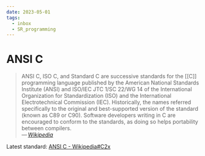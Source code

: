 ```yaml
---
date: 2023-05-01
tags:
  - inbox
  - SR_programming
---
```


# ANSI C

> ANSI C, ISO C, and Standard C are successive standards for the
> [[C]] programming language published by the American
> National Standards Institute (ANSI) and ISO/IEC JTC 1/SC 22/WG 14 of the
> International Organization for Standardization (ISO) and the International
> Electrotechnical Commission (IEC). Historically, the names referred
> specifically to the original and best-supported version of the standard (known
> as C89 or C90). Software developers writing in C are encouraged to conform to
> the standards, as doing so helps portability between compilers.\
> — <cite>[Wikipedia](https://en.wikipedia.org/wiki/ANSI_C)</cite>

Latest standard:
[ANSI C - Wikipedia#C2x](https://en.wikipedia.org/wiki/ANSI_C#C2x)
